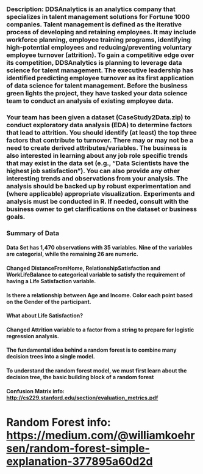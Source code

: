 ### Description: DDSAnalytics is an analytics company that specializes in talent management solutions for Fortune 1000 companies. Talent management is defined as the iterative process of developing and retaining employees. It may include workforce planning, employee training programs, identifying high-potential employees and reducing/preventing voluntary employee turnover (attrition). To gain a competitive edge over its competition, DDSAnalytics is planning to leverage data science for talent management. The executive leadership has identified predicting employee turnover as its first application of data science for talent management. Before the business green lights the project, they have tasked your data science team to conduct an analysis of existing employee data. 

### Your team has been given a dataset (CaseStudy2Data.zip) to conduct exploratory data analysis (EDA) to determine factors that lead to attrition.  You should identify (at least) the top three factors that contribute to turnover. There may or may not be a need to create derived attributes/variables. The business is also interested in learning about any job role specific trends that may exist in the data set (e.g., “Data Scientists have the highest job satisfaction”). You can also provide any other interesting trends and observations from your analysis. The analysis should be backed up by robust experimentation and (where applicable) appropriate visualization. Experiments and analysis must be conducted in R. If needed, consult with the business owner to get clarifications on the dataset or business goals. 



### Summary of Data
#### Data Set has 1,470 observations with 35 variables. Nine of the variables are categorial, while the remaining 26 are numeric. 

#### Changed DistanceFromHome, RelationshipSatisfaction and WorkLifeBalance to categorical variable to satisfy the requirement of having a Life Satisfaction variable. 

#### Is there a relationship between Age and Income. Color each point based on the Gender of the participant. 
#### What about Life Satisfaction?  

#### Changed Attrition variable to a factor from a string to prepare for logistic regression analysis. 

#### The fundamental idea behind a random forest is to combine many decision trees into a single model.

#### To understand the random forest model, we must first learn about the decision tree, the basic building block of a random forest

#### Confusion Matrix info: http://cs229.stanford.edu/section/evaluation_metrics.pdf

# Random Forest info: https://medium.com/@williamkoehrsen/random-forest-simple-explanation-377895a60d2d